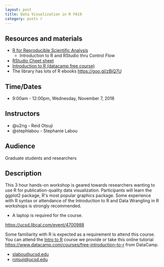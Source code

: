 ```yaml
---
layout: post
title: Data Visualization in R FA19
category: posts r
---
```

## Resources and materials

* [R for Reproducible Scientific Analysis](http://swcarpentry.github.io/r-novice-gapminder/)
   * Introduction to R and RStudio thru Control Flow  
* [RStudio Cheet sheet](https://www.rstudio.com/wp-content/uploads/2016/03/rmarkdown-cheatsheet-2.0.pdf)
* [Introduction to R (datacamp free course)](https://campus.datacamp.com/courses/free-introduction-to-r)
* The library has lots of R ebooks <https://goo.gl/zBiQ7U>

## Time/Dates

* 9:00am - 12:00pm, Wednesday, November 7, 2018

## Instructors

* @u2ng - Reid Otsuji
* @stephlabou - Stephanie Labou  

## Audience

Graduate students and researchers

## Description

This 3 hour hands-on workshop is geared towards researchers wanting to use R for publication-quality data visualization. Participants will learn the ggplot2 package, R's most popular graphics package. Some experience with R syntax or attendance of the Introduction to R and Data Wrangling in R workshops is strongly recommended.

* A laptop is required for the course.  

<https://ucsd.libcal.com/event/4700988>

Some familiarity with R is expected as a requirement to attend this course.  You can attend the [Intro to R](http://ucsd.libcal.com/event/2846343?hs=a) course we provide or take this online tutorial <https://www.datacamp.com/courses/free-introduction-to-r> from DataCamp. 

* <slabou@ucsd.edu>
* <rotsuji@ucsd.edu> 
